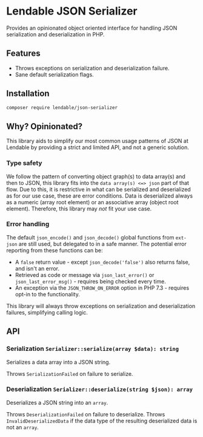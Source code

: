 Lendable JSON Serializer
=============
Provides an opinionated object oriented interface for handling JSON serialization and deserialization in PHP. 

## Features
* Throws exceptions on serialization and deserialization failure.
* Sane default serialization flags.

## Installation
 ```bash	
 composer require lendable/json-serializer
 ```

## Why? Opinionated?
This library aids to simplify our most common usage patterns of JSON at Lendable by providing a strict and limited API, and not a generic solution.

### Type safety
We follow the pattern of converting object graph(s) to data array(s) and then to JSON, this library fits into the `data array(s) <=> json` part of that flow. Due to this, it is restrictive in what can be serialized and deserialized as for our use case, these are error conditions. Data is deserialized always as a numeric (array root element) or an associative array (object root element). Therefore, this library may _not_ fit your use case.

### Error handling
The default `json_encode()` and `json_decode()` global functions from `ext-json` are still used, but delegated to in a safe manner. The potential error reporting from these functions can be:

* A `false` return value - except `json_decode('false')` also returns false, and isn't an error.
* Retrieved as code or message via `json_last_error()` or `json_last_error_msg()` - requires being checked every time.
* An exception via the `JSON_THROW_ON_ERROR` option in PHP 7.3 - requires opt-in to the functionality.

This library will always throw exceptions on serialization and deserialization failures, simplifying calling logic.

## API

### Serialization `Serializer::serialize(array $data): string`
Serializes a data array into a JSON string.

Throws `SerializationFailed` on failure to serialize.

### Deserialization `Serializer::deserialize(string $json): array`
Deserializes a JSON string into an `array`.

Throws `DeserializationFailed` on failure to deserialize.
Throws `InvalidDeserializedData` if the data type of the resulting deserialized data is not an `array`.
